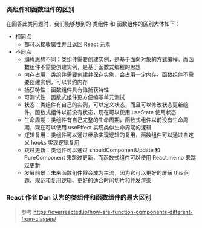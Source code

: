 ### 类组件和函数组件的区别

在回答此类问题时，我们能够想到的 类组件 和 函数组件的区别大体如下：

- 相同点
  - 都可以接收属性并且返回 React 元素
- 不同点
  - 编程思想不同：类组件需要创建实例，是基于面向对象的方式编程。而函数组件不需要创建实例，是基于函数式编程的思想
  - 内存占用：类组件需要创建并保存实例，会占用一定内存。函数组件不需要创建实例，可以节约内存
  - 捕获特性：函数组件具有值捕获特性
  - 可测试性：函数式组件更方便编写单元测试
  - 状态：类组件有自己的实例，可以定义状态，而且可以修改状态更新组件，函数式组件以前没有状态，现在可以使用 useState 使用状态
  - 生命周期：类组件有自己完整的生命周期，函数式组件以前没有生命周期，现在可以使用 useEffect 实现类似生命周期的逻辑
  - 逻辑复用：类组件可以通过继承实现逻辑的复用，函数组件可以通过自定义 hooks 实现逻辑复用
  - 跳过更新：类组件可以通过 shouldComponentUpdate 和 PureComponent 来跳过更新，而函数式组件可以使用 React.memo 来跳过更新
  - 发展前景：未来函数组件将会成为主流，因为它可以更好的屏蔽 this 问题、规范和复用逻辑、更好的适合时间切片和并发渲染

### React 作者 Dan 认为的类组件和函数组件的最大区别

> 参考 https://overreacted.io/how-are-function-components-different-from-classes/
